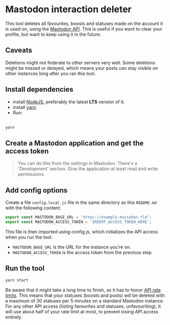 # Mastodon interaction deleter

This tool deletes all favourites, boosts and statuses made on the account it is used on, using the [Mastodon API](https://docs.joinmastodon.org/client/intro/).
This is useful if you want to clear your profile, but want to keep using it in the future.

## Caveats

Deletions might not federate to other servers very well. Some deletions might be missed or delayed, which means your posts
can stay visible on other instances long after you ran this tool.

## Install dependencies

- install [NodeJS](https://nodejs.org), preferably the latest **LTS** version of it.
- install [yarn](https://yarnpkg.com).
- Run: <br><br>

```bash
yarn
```

## Create a Mastodon application and get the access token

> You can do this from the settings in Mastodon. There's a 'Development' section. Give the application at least read and write permissions.

## Add config options
Create a file `config.local.js` file in the same directory as this `README.md` with the following content:
```js
export const MASTODON_BASE_URL = 'https://example.mastodon.tld';
export const MASTODON_ACCESS_TOKEN = 'INSERT_ACCESS_TOKEN_HERE';
```

This file is then imported using config.js, which initializes the API access when you run the tool.

- `MASTODON_BASE_URL` is the URL for the instance you're on.
- `MASTODON_ACCESS_TOKEN` is the access token from the previous step

## Run the tool

```bash
yarn start
```

Be aware that it might take a long time to finish, as it has to honor [API rate limits](https://docs.joinmastodon.org/api/rate-limits/).
This means that your statuses (boosts and posts) will be deleted with a maximum of 30 statuses per 5 minutes on a standard Mastodon instance.
For any other API access (listing favourites and statuses, unfavouriting), it will use about half of your rate limit at most, to prevent losing API access entirely.